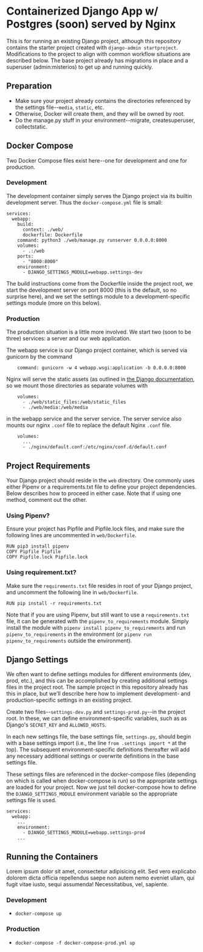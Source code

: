 # Containerized Django App w/ Postgres (soon) served by Nginx

This is for running an existing Django project, although this repository contains the starter project created with `django-admin startproject`. Modifications to the project to align with common workflow situations are described below. The base project already has migrations in place and a superuser (admin:misterios) to get up and running quickly.

## Preparation

- Make sure your project already contains the directories referenced by the settings file--`media`, `static`, etc.
- Otherwise, Docker will create them, and they will be owned by root.
- Do the manage.py stuff in your environment--migrate, createsuperuser, collectstatic.

## Docker Compose

Two Docker Compose files exist here--one for development and one for production.

### Development

The development container simply serves the Django project via its builtin development server. Thus the `docker-compose.yml` file is small:

```
services:
  webapp:
    build:
      context: ./web/
      dockerfile: Dockerfile
    command: python3 ./web/manage.py runserver 0.0.0.0:8000
    volumes:
      - .:/web
    ports:
      - "8000:8000"
    environment:
      - DJANGO_SETTINGS_MODULE=webapp.settings-dev
```

The build instructions come from the Dockerfile inside the project root, we start the development server on port 8000 (this is the default, so no surprise here), and we set the settings module to a development-specific settings module (more on this below).

### Production

The production situation is a little more involved. We start two (soon to be three) services: a server and our web application.

The webapp service is our Django project container, which is served via gunicorn by the command

```
    command: gunicorn -w 4 webapp.wsgi:application -b 0.0.0.0:8000
```

Nginx will serve the static assets (as outlined in [the Django documentation](https://docs.djangoproject.com/en/2.1/howto/static-files/deployment/), so we mount those directories as separate volumes with

```
    volumes:
      - ./web/static_files:/web/static_files
      - ./web/media:/web/media
```

in the webapp service and the server service. The server service also mounts our nginx `.conf` file to replace the default Nginx `.conf` file.

```
    volumes:
      ...
      - ./nginx/default.conf:/etc/nginx/conf.d/default.conf
```

## Project Requirements

Your Django project should reside in the `web` directory. One commonly uses either Pipenv or a requirements.txt file to define your project dependencies. Below describes how to proceed in either case. Note that if using one method, comment out the other.

### Using Pipenv?

Ensure your project has Pipfile and Pipfile.lock files, and make sure the following lines are uncommented in `web/Dockerfile`.

```
RUN pip3 install pipenv
COPY Pipfile Pipfile
COPY Pipfile.lock Pipfile.lock
```

### Using requirement.txt?

Make sure the `requirements.txt` file resides in root of your Django project, and uncomment the following line in `web/Dockerfile`.

```
RUN pip install -r requirements.txt
```

Note that if you are using Pipenv, but still want to use a `requirements.txt` file, it can be generated with the `pipenv_to_requirements` module. Simply install the module with `pipenv install pipenv_to_requirements` and run `pipenv_to_requirements` in the environment (or `pipenv run pipenv_to_requirements` outside the environment).

## Django Settings

We often want to define settings modules for different environments (dev, prod, etc.), and this can be accomplished by creating additional settings files in the project root. The sample project in this repository already has this in place, but we'll describe here how to implement development- and production-specific settings in an existing project.

Create two files--`settings-dev.py` and `settings-prod.py`--in the project root. In these, we can define environment-specific variables, such as as Django's `SECRET_KEY` and `ALLOWED_HOSTS`.

In each new settings file, the base settings file, `settings.py`, should begin with a base settings import (i.e., the line `from .settings import *` at the top). The subsequent environment-specific definitions thereafter will add any necessary additional settings or overwrite definitions in the base settings file.

These settings files are referenced in the docker-compose files (depending on which is called when docker-compose is run) so the appropriate settings are loaded for your project.
Now we just tell docker-compose how to define the `DJANGO_SETTINGS_MODULE` environment variable so the appropriate settings file is used.

```
services:
  webapp:
    ...
    environment:
      - DJANGO_SETTINGS_MODULE=webapp.settings-prod
    ...
```

## Running the Containers

Lorem ipsum dolor sit amet, consectetur adipisicing elit. Sed vero explicabo dolorem dicta officia repellendus saepe non autem nemo eveniet ullam, qui fugit vitae iusto, sequi assumenda! Necessitatibus, vel, sapiente.

### Development

- `docker-compose up`

### Production

- `docker-compose -f docker-compose-prod.yml up`
